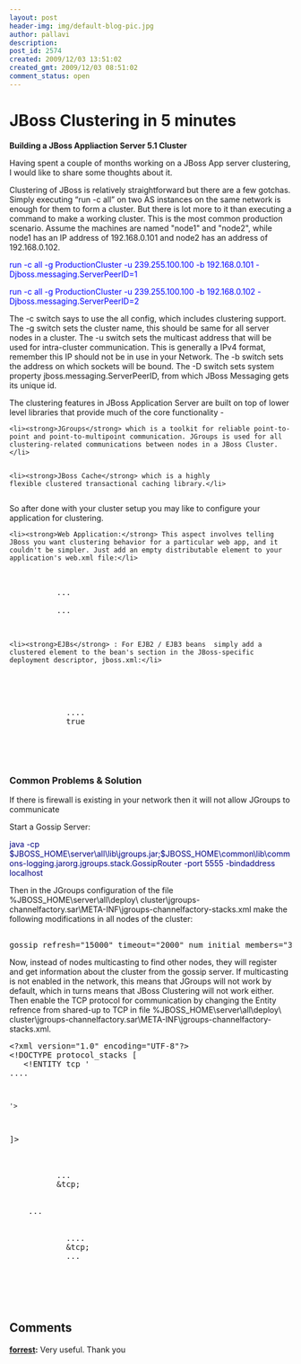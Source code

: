```yaml
---
layout: post
header-img: img/default-blog-pic.jpg
author: pallavi
description: 
post_id: 2574
created: 2009/12/03 13:51:02
created_gmt: 2009/12/03 08:51:02
comment_status: open
---
```


<!--When one is not Enough. We would like to scale our Middle ware infrastructure to JBoss clustering is simple cost effective solution to achieve scalability, fault tolerance, Fail over & responsiveness. This is setup steps& troubleshooting tips to build a JBoss cluster-->

# JBoss Clustering in 5 minutes

<p><strong>Building a JBoss Appliaction Server  5.1 Cluster</strong></p>
<p>Having spent a couple of months working on a JBoss  App server clustering, I would like to share some thoughts about it.</p>
<p>Clustering of JBoss is  relatively straightforward but there are a few gotchas.
Simply executing “run -c all” on two AS instances on the same network is enough for them to form a cluster. But there is lot more to it than executing a command to make a working cluster.
<!--more-->
This is the most common production scenario. Assume the machines are named "node1" and "node2", while node1 has an IP address of 192.168.0.101 and node2 has an address of 192.168.0.102.</p>
<p><span style="color: #0000ff;">run -c all -g ProductionCluster -u 239.255.100.100  -b 192.168.0.101 -Djboss.messaging.ServerPeerID=1</p>
<p><span style="color: #0000ff;">run -c all -g ProductionCluster -u 239.255.100.100   -b 192.168.0.102 -Djboss.messaging.ServerPeerID=2</span></p>
<p>The -c switch says to use the all config, which includes clustering support.
The -g switch sets the cluster name, this should be same for all server nodes in a cluster.
The -u switch sets the multicast address that will be used for intra-cluster communication. This is generally a IPv4 format, remember this IP should not be in use in your Network.
The -b switch sets the address on which sockets will be bound.
The -D switch sets system property jboss.messaging.ServerPeerID, from which JBoss Messaging gets its unique id.</p>
<p>The clustering features in JBoss Application Server are built on top of lower level libraries that provide much of the core functionality -</p>
<pre><code>&lt;li&gt;&lt;strong&gt;JGroups&lt;/strong&gt; which is a toolkit for reliable point-to-point and point-to-multipoint communication. JGroups is used for all clustering-related communications between nodes in a JBoss Cluster.&lt;/li&gt;


&lt;li&gt;&lt;strong&gt;JBoss Cache&lt;/strong&gt; which is a highly flexible clustered transactional caching library.&lt;/li&gt;
</code></pre>
<p>So after done with your cluster setup you may like to configure your application for clustering.</p>
<pre><code>&lt;li&gt;&lt;strong&gt;Web Application:&lt;/strong&gt; This aspect involves telling JBoss you want clustering behavior for a particular web app, and it couldn't be simpler. Just add an empty distributable element to your application's web.xml file:&lt;/li&gt;
</code></pre>
<pre lang="xml">
<?xml version="1.0"?> 
<web-app>
          ...
    <distributable/>
          ...
</web-app>
      </pre>

<pre><code>&lt;li&gt;&lt;strong&gt;EJBs&lt;/strong&gt; : For EJB2 / EJB3 beans  simply add a clustered element to the bean's section in the JBoss-specific deployment descriptor, jboss.xml:&lt;/li&gt;
</code></pre>
<pre lang="xml">
<?xml version="1.0"?> 
<jboss>    
    <enterprise-beans>      
        <session>        
            ....      
            <clustered>true</clustered>
        </session>
    </enterprise-beans>
</jboss>
           </pre>

<h3><strong>Common Problems & Solution</strong></h3>

<p>If there is firewall is existing in your network  then it will not allow JGroups to communicate</p>
<p>Start a Gossip Server:</p>
<p><span style="color: #000080;">java  -cp  $JBOSS_HOME\server\all\lib\jgroups.jar;$JBOSS_HOME\common\lib\commons-logging.jarorg.jgroups.stack.GossipRouter -port 5555 -bindaddress localhost</span></p>
<p>Then in the JGroups configuration of the file %JBOSS_HOME\server\all\deploy\ cluster\jgroups-channelfactory.sar\META-INF\jgroups-channelfactory-stacks.xml make the following modifications in all nodes of the cluster:
<pre lang="xml">
<UDP ip_mcast="false" mcast_addr="239.255.100.100" mcast_port="45566" ip_ttl="32"
 mcast_send_buf_size="150000" mcast_recv_buf_size="80000"/>
<PING gossip_host="gossip_server_name" gossip_port="5555"   <br />gossip_refresh="15000" timeout="2000" num_initial_members="3"/>
</pre>
Now, instead of nodes multicasting to find other nodes, they will register and get information about the cluster from the gossip server. 
If multicasting is not enabled in the  network, this means that JGroups will not work by default, which in turns means that JBoss Clustering will not work either.  Then enable the TCP protocol for communication by changing the Entity refrence from shared-up to TCP in file %JBOSS_HOME\server\all\deploy\ cluster\jgroups-channelfactory.sar\META-INF\jgroups-channelfactory-stacks.xml.
<pre lang="xml">
&lt;?xml version="1.0" encoding="UTF-8"?&gt;
&lt;!DOCTYPE protocol_stacks [
   &lt;!ENTITY tcp '
....</p>
<pre><code>'&gt;
</code></pre>
<p>]&gt;
<protocol_stacks>
    <stack name="udp"
           description="Default: IP multicast based stack, with flow control.">
        <config>
          ...
          &tcp;
</config>
    </stack>
    ...
<stack name="jbm-control"
           description="Stack optimized for the JBoss Messaging Control Channel">
       <config>
            ....
            &tcp;
            ...
        </config>
    </stack>
  </protocol_stacks>
 </pre></p>

## Comments

**[forrest](#9170 "2012-07-17 07:05:18"):** Very useful. Thank you

